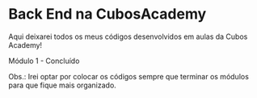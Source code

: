 # Back End na CubosAcademy


Aqui deixarei todos os meus códigos desenvolvidos em aulas da Cubos Academy!

Módulo 1 - Concluído 

Obs.: Irei optar por colocar os códigos sempre que terminar os módulos para que fique mais organizado.
